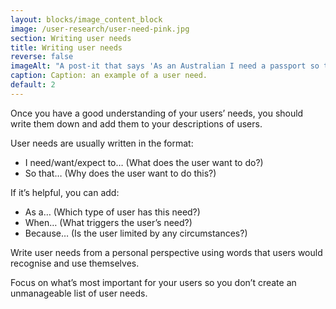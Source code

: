 ```yaml
---
layout: blocks/image_content_block
image: /user-research/user-need-pink.jpg
section: Writing user needs
title: Writing user needs
reverse: false
imageAlt: "A post-it that says 'As an Australian I need a passport so that I can go overseas and prove who I am'."
caption: Caption: an example of a user need.
default: 2
---
```

Once you have a good understanding of your users’ needs, you should write them down and add them to your descriptions of users.


User needs are usually written in the format:
- I need/want/expect to… (What does the user want to do?)
- So that… (Why does the user want to do this?)


If it’s helpful, you can add:
- As a… (Which type of user has this need?)
- When… (What triggers the user’s need?)
- Because… (Is the user limited by any circumstances?)


Write user needs from a personal perspective using words that users would recognise and use themselves.


Focus on what’s most important for your users so you don’t create an unmanageable list of user needs.
